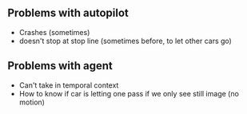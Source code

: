 ## Problems with autopilot
- Crashes (sometimes)
- doesn't stop at stop line (sometimes before, to let other cars go)

## Problems with agent
- Can't take in temporal context
- How to know if car is letting one pass if we only see still image (no motion)
